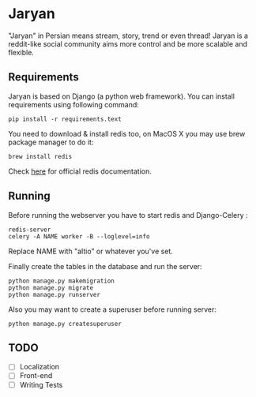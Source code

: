 # Jaryan
"Jaryan" in Persian means stream, story, trend or even thread! Jaryan is a reddit-like social community aims more control and be more scalable and flexible.

## Requirements
Jaryan is based on Django (a python web framework). You can install requirements using following command:
```
pip install -r requirements.text

```
You need to download & install redis too, on MacOS X you may use brew package manager to do it:
```
brew install redis
```
Check [here](http://redis.io/download) for official redis documentation.

## Running
Before running the webserver you have to start redis and Django-Celery :
```
redis-server
celery -A NAME worker -B --loglevel=info
```
Replace NAME with "altio" or whatever you've set.

Finally create the tables in the database and run the server:
```
python manage.py makemigration
python manage.py migrate
python manage.py runserver
```
Also you may want to create a superuser before running server:
```
python manage.py createsuperuser
```

## TODO
- [ ] Localization
- [ ] Front-end
- [ ] Writing Tests
